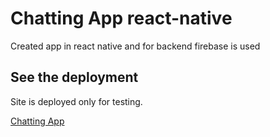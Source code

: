 # Chatting App react-native

Created app in react native and for backend firebase is used

## See the deployment

Site is deployed only for testing.

<a href="https://chatting-a52b2.web.app/">Chatting App</a>
